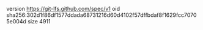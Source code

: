version https://git-lfs.github.com/spec/v1
oid sha256:302d1f86df1577ddada68731216d60d4102f57dffbdaf8f1629fcc70705e004d
size 4911

